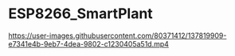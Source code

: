 # ESP8266_SmartPlant
https://user-images.githubusercontent.com/80371412/137819909-e7341e4b-9eb7-4dea-9802-c1230405a51d.mp4

